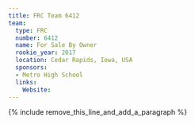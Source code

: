```yaml
---
title: FRC Team 6412
team:
  type: FRC
  number: 6412
  name: For Sale By Owner
  rookie_year: 2017
  location: Cedar Rapids, Iowa, USA
  sponsors:
  - Metro High School
  links:
    Website:
---
```


{% include remove_this_line_and_add_a_paragraph %}